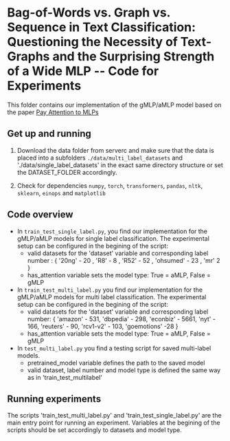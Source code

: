 # Bag-of-Words vs. Graph vs. Sequence in Text Classification: Questioning the Necessity of Text-Graphs and the Surprising Strength of a Wide MLP -- Code for Experiments

This folder contains our implementation of the gMLP/aMLP model based on the paper [Pay Attention to MLPs](https://arxiv.org/abs/2105.08050) 

## Get up and running

1. Download the data folder from serverc and make sure that the data is placed into a subfolders `./data/multi_label_datasets` and './data/single_label_datasets' in the exact same directory structure or set the DATASET_FOLDER accordingly.

2. Check for dependencies `numpy`, `torch`, `transformers`, `pandas`, `nltk`, `sklearn`, `einops` and `matplotlib`


## Code overview

- In `train_test_single_label.py`, you find our implementation for the gMLP/aMLP models for single label classification.
  The experimental setup can be configured in the begining of the script:
    - valid datasets for the 'dataset' variable and corresponding label number : { '20ng' - 20 , 'R8' - 8 , 'R52' - 52 , 'ohsumed' - 23 , 'mr' 2 }
    - has_attention variable sets the model type: True = aMLP, False = gMLP  
- In `train_test_multi_label.py` you find our implementation for the gMLP/aMLP models for multi label classification.
  The experimental setup can be configured in the begining of the script:
    - valid datasets for the 'dataset' variable and corresponding label number: { 'amazon' - 531, 'dbpedia' - 298, 'econbiz' - 5661, 'nyt' - 166, 'reuters' - 90, 'rcv1-v2' - 103, 'goemotions' -28 }
    - has_attention variable sets the model type: True = aMLP, False = gMLP
- In `test_multi_label.py` you find a testing script for saved multi-label models. 
    - pretrained_model variable defines the path to the saved model
    - valid dataset, label number and model type is defined the same way as in 'train_test_multilabel'

## Running experiments

The scripts 'train_test_multi_label.py' and 'train_test_single_label.py' are the main entry point for running an experiment. Variables at the begining of the scripts should be set accordingly to datasets and model type.
